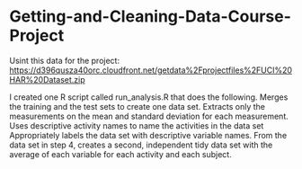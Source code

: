 # Getting-and-Cleaning-Data-Course-Project
Usint this data for the project:
https://d396qusza40orc.cloudfront.net/getdata%2Fprojectfiles%2FUCI%20HAR%20Dataset.zip

I created one R script called run_analysis.R that does the following.
Merges the training and the test sets to create one data set.
Extracts only the measurements on the mean and standard deviation for each measurement.
Uses descriptive activity names to name the activities in the data set
Appropriately labels the data set with descriptive variable names.
From the data set in step 4, creates a second, independent tidy data set with the average of each variable for each activity and each subject.

